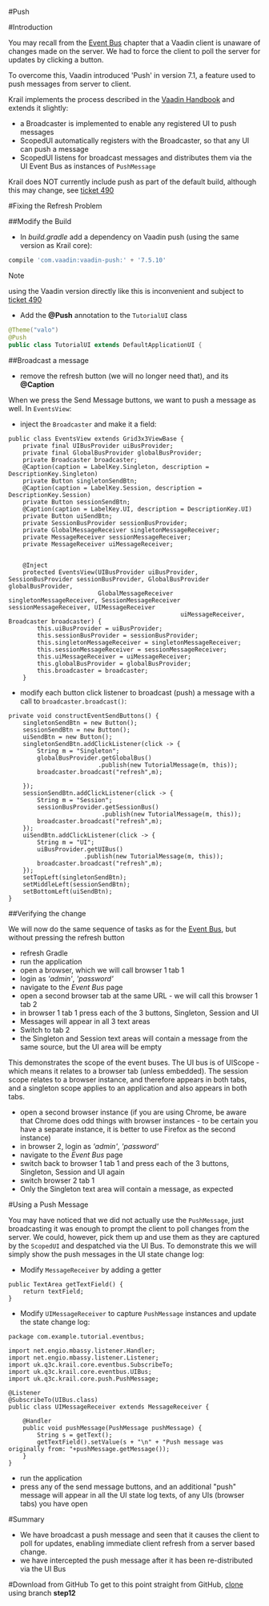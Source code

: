 #Push

#Introduction

You may recall from the [Event Bus](tutorial-event-bus) chapter that a Vaadin client is unaware of changes made on the server.  We had to force the client to poll the server for updates by clicking a button.

To overcome this, Vaadin introduced 'Push' in version 7.1, a feature used to push messages from server to client.
 
Krail implements the process described in the [Vaadin Handbook](https://vaadin.com/book/-/page/advanced.push.html) and extends it slightly:

- a Broadcaster is implemented to enable any registered UI to push messages
- ScopedUI automatically registers with the Broadcaster, so that any UI can push a message
- ScopedUI listens for broadcast messages and distributes them via the UI Event Bus as instances of ```PushMessage```

Krail does NOT currently include push as part of the default build, although this may change, see [ticket 490](https://github.com/davidsowerby/krail/issues/490)

#Fixing the Refresh Problem

##Modify the Build

- In *build.gradle* add a dependency on Vaadin push (using the same version as Krail core):

```groovy
compile 'com.vaadin:vaadin-push:' + '7.5.10'
```

<div class="admonition note">
<p class="first admonition-title">Note</p>
<p class="last">using the Vaadin version directly like this is inconvenient and subject to <a href="https://github.com/davidsowerby/krail/issues/490" >ticket 490</a></p>
</div>

- Add the **@Push** annotation to the ```TutorialUI``` class

```java
@Theme("valo")
@Push
public class TutorialUI extends DefaultApplicationUI {
```

##Broadcast a message

- remove the refresh button (we will no longer need that), and its **@Caption** 

When we press the Send Message buttons, we want to push a message as well.  In ```EventsView```:

- inject the ```Broadcaster``` and make it a field:

```
public class EventsView extends Grid3x3ViewBase {
    private final UIBusProvider uiBusProvider;
    private final GlobalBusProvider globalBusProvider;
    private Broadcaster broadcaster;
    @Caption(caption = LabelKey.Singleton, description = DescriptionKey.Singleton)
    private Button singletonSendBtn;
    @Caption(caption = LabelKey.Session, description = DescriptionKey.Session)
    private Button sessionSendBtn;
    @Caption(caption = LabelKey.UI, description = DescriptionKey.UI)
    private Button uiSendBtn;
    private SessionBusProvider sessionBusProvider;
    private GlobalMessageReceiver singletonMessageReceiver;
    private MessageReceiver sessionMessageReceiver;
    private MessageReceiver uiMessageReceiver;


    @Inject
    protected EventsView(UIBusProvider uiBusProvider, SessionBusProvider sessionBusProvider, GlobalBusProvider globalBusProvider,
                         GlobalMessageReceiver singletonMessageReceiver, SessionMessageReceiver sessionMessageReceiver, UIMessageReceiver
                                                uiMessageReceiver, Broadcaster broadcaster) {
        this.uiBusProvider = uiBusProvider;
        this.sessionBusProvider = sessionBusProvider;
        this.singletonMessageReceiver = singletonMessageReceiver;
        this.sessionMessageReceiver = sessionMessageReceiver;
        this.uiMessageReceiver = uiMessageReceiver;
        this.globalBusProvider = globalBusProvider;
        this.broadcaster = broadcaster;
    }
```
- modify each button click listener to broadcast (push) a message with a call to ```broadcaster.broadcast()```:

```
private void constructEventSendButtons() {
    singletonSendBtn = new Button();
    sessionSendBtn = new Button();
    uiSendBtn = new Button();
    singletonSendBtn.addClickListener(click -> {
        String m = "Singleton";
        globalBusProvider.getGlobalBus()
                         .publish(new TutorialMessage(m, this));
        broadcaster.broadcast("refresh",m);
        
    });
    sessionSendBtn.addClickListener(click -> {
        String m = "Session";
        sessionBusProvider.getSessionBus()
                          .publish(new TutorialMessage(m, this));
        broadcaster.broadcast("refresh",m);
    });
    uiSendBtn.addClickListener(click -> {
        String m = "UI";
        uiBusProvider.getUIBus()
                     .publish(new TutorialMessage(m, this));
        broadcaster.broadcast("refresh",m);
    });
    setTopLeft(singletonSendBtn);
    setMiddleLeft(sessionSendBtn);
    setBottomLeft(uiSendBtn);
}

```
##Verifying the change

We will now do the same sequence of tasks as for the [Event Bus](tutorial-event-bus), but without pressing the refresh button
   
  

- refresh Gradle
- run the application
- open a browser, which we will call browser 1 tab 1
- login as *'admin'*, *'password'*
- navigate to the *Event Bus* page
- open a second browser tab at the same URL - we will call this browser 1 tab 2
- in browser 1 tab 1 press each of the 3 buttons, Singleton, Session and UI
- Messages will appear in all 3 text areas
- Switch to tab 2 
- the Singleton and Session text areas will contain a message from the same source, but the UI area will be empty

This demonstrates the scope of the event buses.  The UI bus is of UIScope - which means it relates to a browser tab (unless embedded).  The session scope relates to a browser instance, and therefore appears in both tabs, and a singleton scope applies to an application and also appears in both tabs.

- open a second browser instance (if you are using Chrome, be aware that Chrome does odd things with browser instances - to be certain you have a separate instance, it is better to use Firefox as the second instance)
- in browser 2, login as *'admin'*, *'password'*
- navigate to the *Event Bus* page
- switch back to browser 1 tab 1 and press each of the 3 buttons, Singleton, Session and UI again
- switch browser 2 tab 1
- Only the Singleton text area will contain a message, as expected

#Using a Push Message

You may have noticed that we did not actually use the ```PushMessage```, just broadcasting it was enough to prompt the client to poll changes from the server.  We could, however, pick them up and use them as they are captured by the ```ScopedUI``` and despatched via the UI Bus.  To demonstrate this we will simply show the push messages in the UI state change log:

- Modify ```MessageReceiver``` by adding a getter
 
```
public TextArea getTextField() {
    return textField;
}
```

- Modify ```UIMessageReceiver``` to capture ```PushMessage``` instances and update the state change log:

```
package com.example.tutorial.eventbus;

import net.engio.mbassy.listener.Handler;
import net.engio.mbassy.listener.Listener;
import uk.q3c.krail.core.eventbus.SubscribeTo;
import uk.q3c.krail.core.eventbus.UIBus;
import uk.q3c.krail.core.push.PushMessage;

@Listener
@SubscribeTo(UIBus.class)
public class UIMessageReceiver extends MessageReceiver {

    @Handler
    public void pushMessage(PushMessage pushMessage) {
        String s = getText();
        getTextField().setValue(s + "\n" + "Push message was originally from: "+pushMessage.getMessage());
    }
}
```

- run the application
- press any of the send message buttons, and an additional "push" message will appear in all the UI state log texts, of any UIs (browser tabs) you have open


#Summary

- We have broadcast a push message and seen that it causes the client to poll for updates, enabling immediate client refresh from a server based change.
- we have intercepted the push message after it has been re-distributed via the UI Bus


#Download from GitHub
To get to this point straight from GitHub, [clone](https://github.com/davidsowerby/krail-tutorial) using branch **step12**